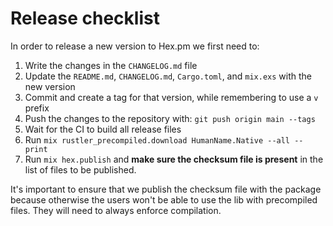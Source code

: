 # Release checklist

In order to release a new version to Hex.pm we first need to:

1. Write the changes in the `CHANGELOG.md` file
2. Update the `README.md`, `CHANGELOG.md`, `Cargo.toml`, and `mix.exs` with the new version
3. Commit and create a tag for that version, while remembering to use a `v` prefix
4. Push the changes to the repository with: `git push origin main --tags`
5. Wait for the CI to build all release files
6. Run `mix rustler_precompiled.download HumanName.Native --all --print`
7. Run `mix hex.publish` and **make sure the checksum file is present**
in the list of files to be published.

It's important to ensure that we publish the checksum file with the
package because otherwise the users won't be able to use the lib
with precompiled files. They will need to always enforce compilation.
